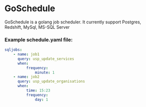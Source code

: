 # GoSchedule

GoSchedule is a golang job scheduler. It currently support Postgres, Redshift, MySql, MS-SQL Server 


### Example schedule.yaml file:

```yaml
sqljobs:
    - name: job1
      query: usp_update_services
      when:
          frequency:
              minute: 1
    - name: job2
      query: usp_update_organisations
      when:
          time: 15:23
          frequency:
              day: 1
```
